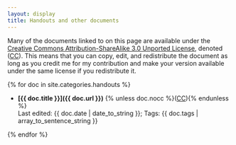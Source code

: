 ```yaml
---
layout: display
title: Handouts and other documents
---
```


Many of the documents linked to on this page are available under the
<a rel="license" href="http://creativecommons.org/licenses/by-sa/3.0/"> 
Creative Commons Attribution-ShareAlike 3.0 Unported License</a>, denoted 
\([CC][]\). This means that you can copy, edit, and redistribute the document 
as long as you credit me for my contribution and make your version available
under the same license if you redistribute it.

{% for doc in site.categories.handouts %}

* **[{{ doc.title }}]({{ doc.url }})** {% unless doc.nocc %}\([CC][]\){% endunless %}  
Last edited: {{ doc.date | date_to_string }}; 
Tags: {{ doc.tags | array_to_sentence_string }}

{% endfor %}

[CC]: http://creativecommons.org/licenses/by-sa/3.0/
